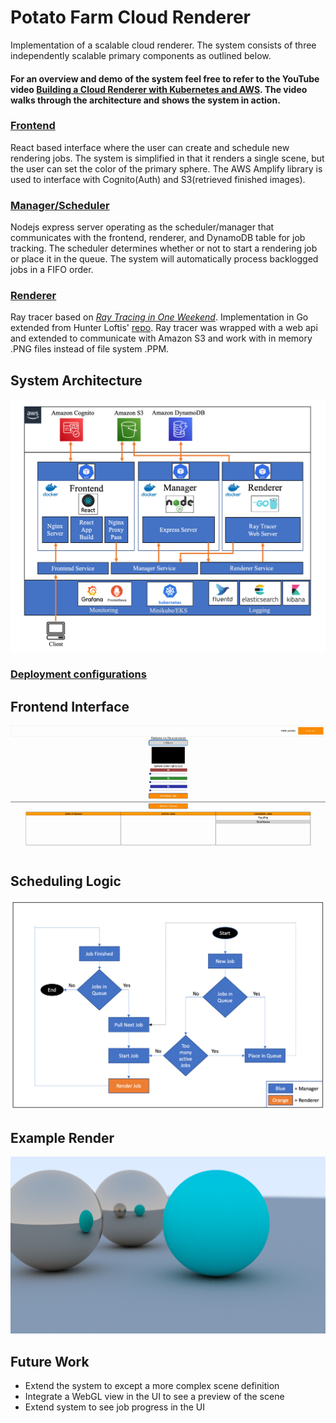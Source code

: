 # Potato Farm Cloud Renderer
Implementation of a scalable cloud renderer. The system consists of three independently scalable primary components as outlined below. 

#### For an overview and demo of the system feel free to refer to the YouTube video **[Building a Cloud Renderer with Kubernetes and AWS](https://youtu.be/EC9_PL-RwtA)**. The video walks through the architecture and shows the system in action.

### [Frontend](./src/frontend/) 
React based interface where the user can create and schedule new rendering jobs. The system is simplified in that it renders a single scene, but the user can set the color of the primary sphere. The AWS Amplify library is used to interface with Cognito(Auth) and S3(retrieved finished images).
### [Manager/Scheduler](./src/manager/)
Nodejs express server operating as the scheduler/manager that communicates with the frontend, renderer, and DynamoDB table for job tracking. The scheduler determines whether or not to start a rendering job or place it in the queue. The system will automatically process backlogged jobs in a FIFO order.
### [Renderer](./src/renderer/)
Ray tracer based on [_Ray Tracing in One Weekend_](https://raytracing.github.io/books/RayTracingInOneWeekend.html). Implementation in Go extended from Hunter Loftis' [repo](https://github.com/hunterloftis/oneweekend). Ray tracer was wrapped with a web api and extended to communicate with Amazon S3 and work with in memory .PNG files instead of file system .PPM.
## System Architecture
![Architecture](./Potato_Farm_Architecture.png)

### [Deployment configurations](./app-deployment/)

## Frontend Interface
![User Interface Demo](./UI-Demo.gif)

## Scheduling Logic
![FLowChart](./src/manager/Control_Flow.png)

## Example Render
![Example](./Example.png)

## Future Work
- Extend the system to except a more complex scene definition
- Integrate a WebGL view in the UI to see a preview of the scene
- Extend system to see job progress in the UI